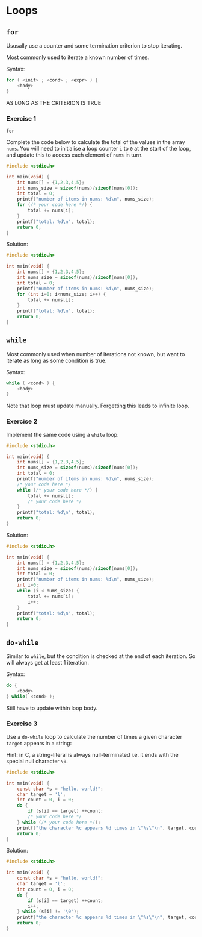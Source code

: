 # Loops

## `for`

Ususally use a counter and some termination criterion to stop iterating.

Most commonly used to iterate a known number of times.

Syntax:

```c
for ( <init> ; <cond> ; <expr> ) {
    <body>
}
```

<explain syntax and when stuff is evaluated> AS LONG AS THE CRITERION IS TRUE

### Exercise 1

`for`

Complete the code below to calculate the total of the values in the array `nums`. You will need to
initialise a loop counter `i` to `0` at the start of the loop, and update this to access each element
of `nums` in turn.

```c
#include <stdio.h>

int main(void) {
    int nums[] = {1,2,3,4,5};
    int nums_size = sizeof(nums)/sizeof(nums[0]);
    int total = 0;
    printf("number of items in nums: %d\n", nums_size);
    for (/* your code here */) {
        total += nums[i];
    }
    printf("total: %d\n", total);
    return 0;
}
```

Solution:

```c
#include <stdio.h>

int main(void) {
    int nums[] = {1,2,3,4,5};
    int nums_size = sizeof(nums)/sizeof(nums[0]);
    int total = 0;
    printf("number of items in nums: %d\n", nums_size);
    for (int i=0; i<nums_size; i++) {
        total += nums[i];
    }
    printf("total: %d\n", total);
    return 0;
}
```

## `while`

Most commonly used when number of iterations not known, but want to iterate as long as some condition is true.

Syntax:

```c
while ( <cond> ) {
    <body>
}
```

Note that loop must update <cond> manually. Forgetting this leads to infinite loop.

### Exercise 2

Implement the same code using a `while` loop:

```c
#include <stdio.h>

int main(void) {
    int nums[] = {1,2,3,4,5};
    int nums_size = sizeof(nums)/sizeof(nums[0]);
    int total = 0;
    printf("number of items in nums: %d\n", nums_size);
    /* your code here */
    while (/* your code here */) {
        total += nums[i];
        /* your code here */
    }
    printf("total: %d\n", total);
    return 0;
}
```

Solution:

```c
#include <stdio.h>

int main(void) {
    int nums[] = {1,2,3,4,5};
    int nums_size = sizeof(nums)/sizeof(nums[0]);
    int total = 0;
    printf("number of items in nums: %d\n", nums_size);
    int i=0;
    while (i < nums_size) {
        total += nums[i];
        i++;
    }
    printf("total: %d\n", total);
    return 0;
}
```

## `do-while`

Similar to `while`, but the condition is checked at the end of each iteration. So will always get at
least 1 iteration.

Syntax:

```c
do {
    <body>
} while( <cond> );
```

Still have to update <cond> within loop body.

### Exercise 3

Use a `do-while` loop to calculate the number of times a given character `target` appears in a string:

Hint: in C, a string-literal is always null-terminated i.e. it ends with the special null character `\0`.

```c
#include <stdio.h>

int main(void) {
    const char *s = "hello, world!";
    char target = 'l';
    int count = 0, i = 0;
    do {
        if (s[i] == target) ++count;
        /* your code here */
    } while (/* your code here */);
    printf("the character %c appears %d times in \"%s\"\n", target, count, s);
    return 0;
}
```

Solution:

```c
#include <stdio.h>

int main(void) {
    const char *s = "hello, world!";
    char target = 'l';
    int count = 0, i = 0;
    do {
        if (s[i] == target) ++count;
        i++;
    } while (s[i] != '\0');
    printf("the character %c appears %d times in \"%s\"\n", target, count, s);
    return 0;
}
```
